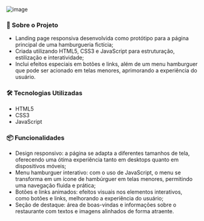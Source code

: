 ![image](https://github.com/user-attachments/assets/85934feb-4267-453e-a3e9-fa1940811e8c)

### 📂 Sobre o Projeto
* Landing page responsiva desenvolvida como protótipo para a página principal de uma hamburgueria fictícia;
* Criada utilizando HTML5, CSS3 e JavaScript para estruturação, estilização e interatividade;
* Inclui efeitos especiais em botões e links, além de um menu hamburguer que pode ser acionado em telas menores, aprimorando a experiência do usuário.

### 🛠 Tecnologias Utilizadas
* HTML5
* CSS3
* JavaScript

### 📦 Funcionalidades
* Design responsivo: a página se adapta a diferentes tamanhos de tela, oferecendo uma ótima experiência tanto em desktops quanto em dispositivos móveis;
* Menu hamburguer interativo: com o uso de JavaScript, o menu se transforma em um ícone de hambúrguer em telas menores, permitindo uma navegação fluida e prática;
* Botões e links animados: efeitos visuais nos elementos interativos, como botões e links, melhorando a experiência do usuário;
* Seção de destaque: área de boas-vindas e informações sobre o restaurante com textos e imagens alinhados de forma atraente.
